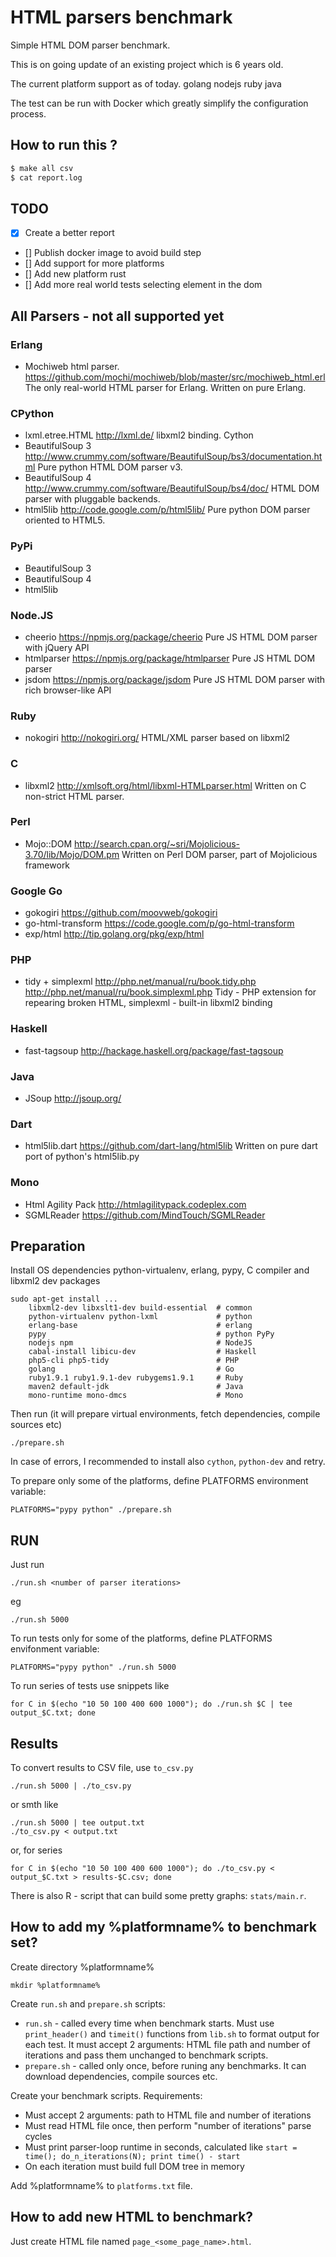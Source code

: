 HTML parsers benchmark
======================

Simple HTML DOM parser benchmark.

This is on going update of an existing project which is 6 years old.

The current platform support as of today.
golang nodejs ruby java

The test can be run with Docker which greatly simplify the configuration process.

How to run this ?
---
```bash
$ make all csv
$ cat report.log
```
TODO
---
 - [x] Create a better report
 - [] Publish docker image to avoid build step
 - [] Add support for more platforms
 - [] Add new platform rust
 - [] Add more real world tests selecting element in the dom

All Parsers - not all supported yet
---

### Erlang

* Mochiweb html parser.
  https://github.com/mochi/mochiweb/blob/master/src/mochiweb_html.erl
  The only real-world HTML parser for Erlang. Written on pure Erlang.

### CPython

* lxml.etree.HTML
  http://lxml.de/
  libxml2 binding. Cython
* BeautifulSoup 3
  http://www.crummy.com/software/BeautifulSoup/bs3/documentation.html
  Pure python HTML DOM parser v3.
* BeautifulSoup 4
  http://www.crummy.com/software/BeautifulSoup/bs4/doc/
  HTML DOM parser with pluggable backends.
* html5lib
  http://code.google.com/p/html5lib/
  Pure python DOM parser oriented to HTML5.

### PyPi

* BeautifulSoup 3
* BeautifulSoup 4
* html5lib

### Node.JS

* cheerio
  https://npmjs.org/package/cheerio
  Pure JS HTML DOM parser with jQuery API
* htmlparser
  https://npmjs.org/package/htmlparser
  Pure JS HTML DOM parser
* jsdom
  https://npmjs.org/package/jsdom
  Pure JS HTML DOM parser with rich browser-like API

### Ruby

* nokogiri
  http://nokogiri.org/
  HTML/XML parser based on libxml2

### C

* libxml2
  http://xmlsoft.org/html/libxml-HTMLparser.html
  Written on C non-strict HTML parser.

### Perl

* Mojo::DOM
  http://search.cpan.org/~sri/Mojolicious-3.70/lib/Mojo/DOM.pm
  Written on Perl DOM parser, part of Mojolicious framework

### Google Go

* gokogiri
  https://github.com/moovweb/gokogiri
* go-html-transform
  https://code.google.com/p/go-html-transform
* exp/html
  http://tip.golang.org/pkg/exp/html

### PHP

* tidy + simplexml
  http://php.net/manual/ru/book.tidy.php http://php.net/manual/ru/book.simplexml.php
  Tidy - PHP extension for repearing broken HTML, simplexml - built-in libxml2 binding

### Haskell

* fast-tagsoup
  http://hackage.haskell.org/package/fast-tagsoup

### Java

* JSoup http://jsoup.org/

### Dart

* html5lib.dart
  https://github.com/dart-lang/html5lib
  Written on pure dart port of python's html5lib.py

### Mono

* Html Agility Pack http://htmlagilitypack.codeplex.com
* SGMLReader https://github.com/MindTouch/SGMLReader

Preparation
-----------

Install OS dependencies python-virtualenv, erlang, pypy, C compiler and libxml2
dev packages

    sudo apt-get install ...
        libxml2-dev libxslt1-dev build-essential  # common
        python-virtualenv python-lxml             # python
        erlang-base                               # erlang
        pypy                                      # python PyPy
        nodejs npm                                # NodeJS
        cabal-install libicu-dev                  # Haskell
        php5-cli php5-tidy                        # PHP
        golang                                    # Go
        ruby1.9.1 ruby1.9.1-dev rubygems1.9.1     # Ruby
        maven2 default-jdk                        # Java
        mono-runtime mono-dmcs                    # Mono

Then run (it will prepare virtual environments, fetch dependencies, compile sources etc)

    ./prepare.sh

In case of errors, I recommended to install also `cython`, `python-dev` and retry.

To prepare only some of the platforms, define PLATFORMS environment variable:

    PLATFORMS="pypy python" ./prepare.sh

RUN
---

Just run

    ./run.sh <number of parser iterations>

eg

    ./run.sh 5000

To run tests only for some of the platforms, define PLATFORMS envifonment variable:

    PLATFORMS="pypy python" ./run.sh 5000

To run series of tests use snippets like

    for C in $(echo "10 50 100 400 600 1000"); do ./run.sh $C | tee output_$C.txt; done

Results
-------

To convert results to CSV file, use `to_csv.py`

    ./run.sh 5000 | ./to_csv.py

or smth like

    ./run.sh 5000 | tee output.txt
    ./to_csv.py < output.txt

or, for series

    for C in $(echo "10 50 100 400 600 1000"); do ./to_csv.py < output_$C.txt > results-$C.csv; done

There is also R - script that can build some pretty graphs: `stats/main.r`.

How to add my %platformname% to benchmark set?
----------------------------------------------

Create directory %platformname%

    mkdir %platformname%

Create `run.sh` and `prepare.sh` scripts:

* `run.sh` - called every time when benchmark starts. Must use `print_header()`
  and `timeit()` functions from `lib.sh` to format output for each test.
  It must accept 2 arguments: HTML file path and number of iterations and pass
  them unchanged to benchmark scripts.
* `prepare.sh` - called only once, before runing any benchmarks. It can download
  dependencies, compile sources etc.

Create your benchmark scripts. Requirements:

* Must accept 2 arguments: path to HTML file and number of iterations
* Must read HTML file once, then perform "number of iterations" parse cycles
* Must print parser-loop runtime in seconds, calculated like
  `start = time(); do_n_iterations(N); print time() - start`
* On each iteration must build full DOM tree in memory

Add %platformname% to `platforms.txt` file.

How to add new HTML to benchmark?
---------------------------------

Just create HTML file named `page_<some_page_name>.html`.
